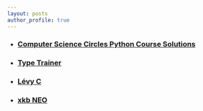 ```yaml
---
layout: posts
author_profile: true
---
```


- ### [Computer Science Circles Python Course Solutions](https://surferlul.github.io/csc-python-solutions/)
- ### [Type Trainer](https://surferlul.github.io/Type-Trainer/)
- ### [Lévy C](https://surferlul.github.io/Levy_C/)
- ### [xkb NEO](https://surferlul.github.io/xkb_neo)

